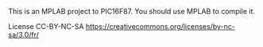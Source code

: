 This is an MPLAB project to PIC16F87. You should use MPLAB to compile it.

License CC-BY-NC-SA
https://creativecommons.org/licenses/by-nc-sa/3.0/fr/
